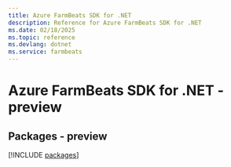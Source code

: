 ```yaml
---
title: Azure FarmBeats SDK for .NET
description: Reference for Azure FarmBeats SDK for .NET
ms.date: 02/18/2025
ms.topic: reference
ms.devlang: dotnet
ms.service: farmbeats
---
```

# Azure FarmBeats SDK for .NET - preview
## Packages - preview
[!INCLUDE [packages](farmbeats-index.md)]